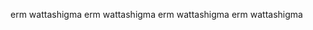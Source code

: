 erm wattashigma
erm wattashigma
erm wattashigma
erm wattashigma

<!---
jeffuyyyyyiy/jeffuyyyyyiy is a ✨ special ✨ repository because its `README.md` (this file) appears on your GitHub profile.
You can click the Preview link to take a look at your changes.
--->
